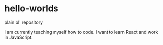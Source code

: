 # hello-worlds
plain ol' repository


I am currently teaching myself how to code.  I want to learn React and work in JavaScript.
